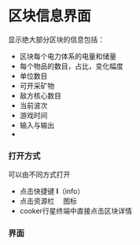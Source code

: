 # 区块信息界面
显示绝大部分区块的信息包括：
- 区块每个电力体系的电量和储量
- 每个物品的数目，占比，变化幅度
- 单位数目
- 可开采矿物
- 敌方核心数目
- 当前波次
- 游戏时间
- 输入与输出
- 
### 打开方式
可以由不同方式打开  
- 点击快捷键 **I**（info）
- 点击资源栏 ![alt text](图/menu.png) 图标
- cooker行星终端中直接点击区块详情
### 界面
